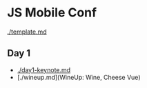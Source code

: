 # JS Mobile Conf

[./template.md](template)

## Day 1

- [./day1-keynote.md](Keynote)
- [./wineup.md](WineUp: Wine, Cheese Vue)
